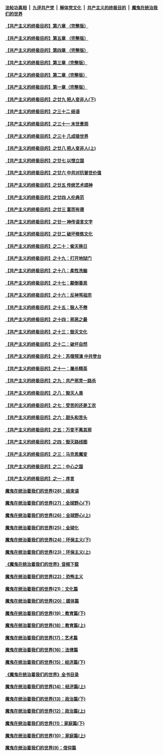 

####  [法轮功真相](../../../../basic/blob/master/README.md?t=05232031) &nbsp;|&nbsp; [九评共产党](../../../../9ping.md/blob/master/README.md?t=05232031) &nbsp;|&nbsp; [解体党文化](../../../../jtdwh.md/blob/master/README.md?t=05232031)  &nbsp;|&nbsp; [共产主义的终极目的](../../../../gczydzjmd.md/blob/master/README.md?t=05232031) &nbsp;|&nbsp; [魔鬼在统治我们的世界](../../../../mgztzwmdsj.md/blob/master/README.md?t=05232031) 

#### [【共产主义的终极目的】第六章 （完整版）](../pages/nsc422/n11428913.md?t=05232031) 

#### [【共产主义的终极目的】第五章 （完整版）](../pages/nsc422/n11428912.md?t=05232031) 

#### [【共产主义的终极目的】第四章 （完整版）](../pages/nsc422/n11428907.md?t=05232031) 

#### [【共产主义的终极目的】第三章（完整版）](../pages/nsc422/n11428848.md?t=05232031) 

#### [【共产主义的终极目的】第二章（完整版）](../pages/nsc422/n11428831.md?t=05232031) 

#### [【共产主义的终极目的】第一章（完整版）](../pages/nsc422/n11417651.md?t=05232031) 

#### [【共产主义的终极目的】之廿九 把人变非人(下)](../pages/nsc422/n11344140.md?t=05232031) 

#### [【共产主义的终极目的】之三十二 结语](../pages/nsc422/n11360535.md?t=05232031) 

#### [【共产主义的终极目的】之三十一 末世景观](../pages/nsc422/n11351129.md?t=05232031) 

#### [【共产主义的终极目的】之三十 几成狼世界](../pages/nsc422/n11348280.md?t=05232031) 

#### [【共产主义的终极目的】之廿八 把人变非人(上)](../pages/nsc422/n11340492.md?t=05232031) 

#### [【共产主义的终极目的】之廿七 以恨立国](../pages/nsc422/n11336944.md?t=05232031) 

#### [【共产主义的终极目的】之廿六 中共对抗普世价值](../pages/nsc422/n11324785.md?t=05232031) 

#### [【共产主义的终极目的】之廿五 传统艺术颂神](../pages/nsc422/n11296396.md?t=05232031) 

#### [【共产主义的终极目的】之廿四 人伦典范](../pages/nsc422/n11296397.md?t=05232031) 

#### [【共产主义的终极目的】之廿三 富而有德](../pages/nsc422/n11283598.md?t=05232031) 

#### [【共产主义的终极目的】之廿一 神传语言文字](../pages/nsc422/n11263265.md?t=05232031) 

#### [【共产主义的终极目的】之廿二 破坏修炼文化](../pages/nsc422/n11245728.md?t=05232031) 

#### [【共产主义的终极目的】之二十：偷天换日](../pages/nsc422/n11238846.md?t=05232031) 

#### [【共产主义的终极目的】之十九：打开地狱门](../pages/nsc422/n11206376.md?t=05232031) 

#### [【共产主义的终极目的】之十八：柔性洗脑](../pages/nsc422/n11199994.md?t=05232031) 

#### [【共产主义的终极目的】之十七：颠倒善恶](../pages/nsc422/n11179782.md?t=05232031) 

#### [【共产主义的终极目的】之十六：反神骂祖宗](../pages/nsc422/n11166798.md?t=05232031) 

#### [【共产主义的终极目的】之十五：毁人不倦](../pages/nsc422/n11166792.md?t=05232031) 

#### [【共产主义的终极目的】之十四：邪恶之最](../pages/nsc422/n11150249.md?t=05232031) 

#### [【共产主义的终极目的】之十三：毁灭文化](../pages/nsc422/n11135227.md?t=05232031) 

#### [【共产主义的终极目的】之十二：破坏自然](../pages/nsc422/n11135214.md?t=05232031) 

#### [【共产主义的终极目的】之十：苏俄预演 中共登台](../pages/nsc422/n11118424.md?t=05232031) 

#### [【共产主义的终极目的】之十一：屠杀精英](../pages/nsc422/n11118442.md?t=05232031) 

#### [【共产主义的终极目的】之九：共产邪灵一路杀](../pages/nsc422/n11114139.md?t=05232031) 

#### [【共产主义的终极目的】之八：毁灭人类](../pages/nsc422/n11108503.md?t=05232031) 

#### [【共产主义的终极目的】之七：受苦的还是工农](../pages/nsc422/n11101809.md?t=05232031) 

#### [【共产主义的终极目的】之六：甜头和苦头](../pages/nsc422/n11096971.md?t=05232031) 

#### [【共产主义的终极目的】之五：万变不离其邪](../pages/nsc422/n11091285.md?t=05232031) 

#### [【共产主义的终极目的】之四：毁灭路线图](../pages/nsc422/n11086284.md?t=05232031) 

#### [【共产主义的终极目的】之三：马克思魔变](../pages/nsc422/n11061941.md?t=05232031) 

#### [【共产主义的终极目的】之二：中心之国](../pages/nsc422/n11047728.md?t=05232031) 

#### [【共产主义的终极目的】之一：序言](../pages/nsc422/n11086077.md?t=05232031) 

#### [魔鬼在统治着我们的世界(28)：结束语](../pages/nsc422/n10936246.md?t=05232031) 

#### [魔鬼在统治着我们的世界(27)：全球野心(下)](../pages/nsc422/n10928319.md?t=05232031) 

#### [魔鬼在统治着我们的世界(26)：全球野心(上)](../pages/nsc422/n10900318.md?t=05232031) 

#### [魔鬼在统治着我们的世界(25)：全球化](../pages/nsc422/n10788205.md?t=05232031) 

#### [魔鬼在统治着我们的世界(24)：环保主义(下)](../pages/nsc422/n10695307.md?t=05232031) 

#### [魔鬼在统治着我们的世界(23)：环保主义(上)](../pages/nsc422/n10688613.md?t=05232031) 

#### [《魔鬼在统治着我们的世界》音频下载](../pages/nsc422/n10635553.md?t=05232031) 

#### [魔鬼在统治着我们的世界(22)：恐怖主义](../pages/nsc422/n10614727.md?t=05232031) 

#### [魔鬼在统治着我们的世界(21)：文化篇](../pages/nsc422/n10597706.md?t=05232031) 

#### [魔鬼在统治着我们的世界(20)：媒体篇](../pages/nsc422/n10586579.md?t=05232031) 

#### [魔鬼在统治着我们的世界(19)：教育篇(下)](../pages/nsc422/n10564808.md?t=05232031) 

#### [魔鬼在统治着我们的世界(18)：教育篇(上)](../pages/nsc422/n10526970.md?t=05232031) 

#### [魔鬼在统治着我们的世界(17)：艺术篇](../pages/nsc422/n10499093.md?t=05232031) 

#### [魔鬼在统治着我们的世界(16)：法律篇](../pages/nsc422/n10485969.md?t=05232031) 

#### [魔鬼在统治着我们的世界(15)：经济篇(下)](../pages/nsc422/n10469975.md?t=05232031) 

#### [《魔鬼在统治着我们的世界》全书目录](../pages/nsc422/n10464261.md?t=05232031) 

#### [魔鬼在统治着我们的世界(14)：经济篇(上)](../pages/nsc422/n10457370.md?t=05232031) 

#### [魔鬼在统治着我们的世界(13)：政治篇(下)](../pages/nsc422/n10448270.md?t=05232031) 

#### [魔鬼在统治着我们的世界(12)：政治篇(上)](../pages/nsc422/n10444576.md?t=05232031) 

#### [魔鬼在统治着我们的世界(11)：家庭篇(下)](../pages/nsc422/n10440961.md?t=05232031) 

#### [魔鬼在统治着我们的世界(10)：家庭篇(上)](../pages/nsc422/n10435448.md?t=05232031) 

#### [魔鬼在统治着我们的世界(9)：信仰篇](../pages/nsc422/n10432159.md?t=05232031) 

